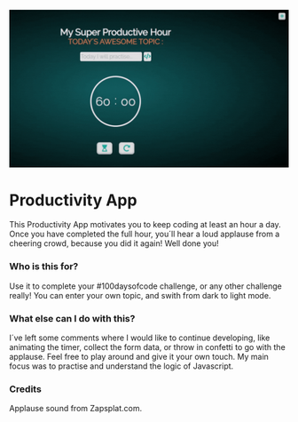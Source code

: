 ![gif of productivity app](https://github.com/Dali-codes/productivity-app/blob/main/media/gif.gif)

# Productivity App
 This Productivity App motivates you to keep coding at least an hour a day. Once you have completed the full hour, you´ll hear a loud applause from a cheering crowd, because you did it again! Well done you! 
 
 ### Who is this for? 
 
 Use it to complete your #100daysofcode challenge, or any other challenge really! You can enter your own topic, and swith from dark to light mode. 
 
 ### What else can I do with this? 
 I´ve left some comments where I would like to continue developing, like animating the timer, collect the form data, or throw in confetti to go with the applause. Feel free to play around and give it your own touch. My main focus was to practise and understand the logic of Javascript. 
 
 ### Credits
 Applause sound from Zapsplat.com. 
